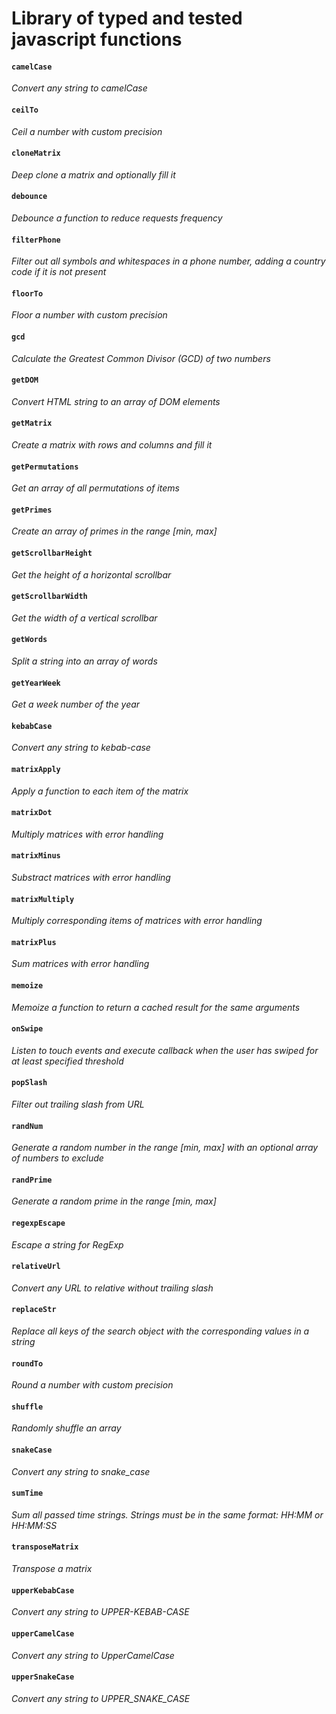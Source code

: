 # Library of typed and tested javascript functions

#### `camelCase`

_Convert any string to camelCase_

#### `ceilTo`

_Ceil a number with custom precision_

#### `cloneMatrix`

_Deep clone a matrix and optionally fill it_

#### `debounce`

_Debounce a function to reduce requests frequency_

#### `filterPhone`

_Filter out all symbols and whitespaces in a phone number, adding a country code if it is not present_

#### `floorTo`

_Floor a number with custom precision_

#### `gcd`

_Calculate the Greatest Common Divisor (GCD) of two numbers_

#### `getDOM`

_Convert HTML string to an array of DOM elements_

#### `getMatrix`

_Create a matrix with rows and columns and fill it_

#### `getPermutations`

_Get an array of all permutations of items_

#### `getPrimes`

_Create an array of primes in the range [min, max]_

#### `getScrollbarHeight`

_Get the height of a horizontal scrollbar_

#### `getScrollbarWidth`

_Get the width of a vertical scrollbar_

#### `getWords`

_Split a string into an array of words_

#### `getYearWeek`

_Get a week number of the year_

#### `kebabCase`

_Convert any string to kebab-case_

#### `matrixApply`

_Apply a function to each item of the matrix_

#### `matrixDot`

_Multiply matrices with error handling_

#### `matrixMinus`

_Substract matrices with error handling_

#### `matrixMultiply`

_Multiply corresponding items of matrices with error handling_

#### `matrixPlus`

_Sum matrices with error handling_

#### `memoize`

_Memoize a function to return a cached result for the same arguments_

#### `onSwipe`

_Listen to touch events and execute callback when the user has swiped for at least specified threshold_

#### `popSlash`

_Filter out trailing slash from URL_

#### `randNum`

_Generate a random number in the range [min, max] with an optional array of numbers to exclude_

#### `randPrime`

_Generate a random prime in the range [min, max]_

#### `regexpEscape`

_Escape a string for RegExp_

#### `relativeUrl`

_Convert any URL to relative without trailing slash_

#### `replaceStr`

_Replace all keys of the search object with the corresponding values in a string_

#### `roundTo`

_Round a number with custom precision_

#### `shuffle`

_Randomly shuffle an array_

#### `snakeCase`

_Convert any string to snake_case_

#### `sumTime`

_Sum all passed time strings. Strings must be in the same format: HH:MM or HH:MM:SS_

#### `transposeMatrix`

_Transpose a matrix_

#### `upperKebabCase`

_Convert any string to UPPER-KEBAB-CASE_

#### `upperCamelCase`

_Convert any string to UpperCamelCase_

#### `upperSnakeCase`

_Convert any string to UPPER_SNAKE_CASE_
